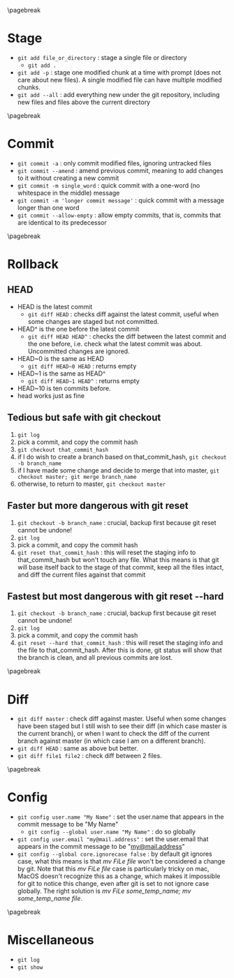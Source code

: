 <!-- git -->
\pagebreak

Stage <!-- {{{1 -->
=====
- `git add file_or_directory` : stage a single file or directory
    - `git add .`
- `git add -p` : stage one modified chunk at a time with prompt (does not care about new files). A
  single modified file can have multiple modified chunks.
- `git add --all` : add everything new under the git repository, including new files and files above
  the current directory

\pagebreak

Commit <!-- {{{1 -->
======
- `git commit -a` : only commit modified files, ignoring untracked files
- `git commit --amend` : amend previous commit, meaning to add changes to it without creating a new
  commit
- `git commit -m single_word` : quick commit with a one-word (no whitespace in the middle) message
- `git commit -m 'longer commit message'` : quick commit with a message longer than one word
- `git commit --allow-empty` : allow empty commits, that is, commits that are identical to its
  predecessor

\pagebreak

Rollback <!-- {{{1 -->
========
HEAD <!-- {{{2 -->
----
- HEAD is the latest commit
    - `git diff HEAD` : checks diff against the latest commit, useful when some changes are staged
      but not committed.
- HEAD^ is the one before the latest commit
    - `git diff HEAD HEAD^` : checks the diff between the latest commit and the one before, i.e.
      check what the latest commit was about. Uncommitted changes are ignored.
- HEAD~0 is the same as HEAD
    - `git diff HEAD~0 HEAD` : returns empty
- HEAD~1 is the same as HEAD^
    - `git diff HEAD~1 HEAD^` : returns empty
- HEAD~10 is ten commits before.
- head works just as fine

Tedious but safe with git checkout <!-- {{{2 -->
----------------------------------
1. `git log`
2. pick a commit, and copy the commit hash
3. `git checkout that_commit_hash`
4. if I do wish to create a branch based on that_commit_hash, `git checkout -b branch_name`
5. if I have made some change and decide to merge that into master,
  `git checkout master; git merge branch_name`
6. otherwise, to return to master, `git checkout master`

Faster but more dangerous with git reset <!-- {{{2 -->
----------------------------------------
1. `git checkout -b branch_name` : crucial, backup first because git reset cannot be undone!
2. `git log`
3. pick a commit, and copy the commit hash
4. `git reset that_commit_hash` : this will reset the staging info to that_commit_hash but won't
   touch any file. What this means is that git will base itself back to the stage of that commit,
   keep all the files intact, and diff the current files against that commit

Fastest but most dangerous with git reset --hard <!-- {{{2 -->
------------------------------------------------
1. `git checkout -b branch_name` : crucial, backup first because git reset cannot be undone!
2. `git log`
3. pick a commit, and copy the commit hash
4. `git reset --hard that_commit_hash` : this will reset the staging info and the file to
  that_commit_hash. After this is done, git status will show that the branch is clean, and all
  previous commits are lost.

\pagebreak

Diff <!-- {{{1 -->
====
- `git diff master` : check diff against master. Useful when some changes have been staged but I
  still wish to see their diff (in which case master is the current branch), or when I want to check
  the diff of the current branch against master (in which case I am on a different branch).
- `git diff HEAD` : same as above but better.
- `git diff file1 file2` : check diff between 2 files.

\pagebreak

Config <!-- {{{1 -->
======
- `git config user.name "My Name"` : set the user.name that appears in the commit message to be "My
  Name"
    - `git config --global user.name "My Name"` : do so globally
- `git config user.email "my@mail.address"` : set the user.email that appears in the commit message
  to be "my@mail.address"
- `git config --global core.ignorecase false` : by default git ignores case, what this means is
  that *mv FiLe file* won't be considered a change by git. Note that this *mv FiLe file* case is
  particularly tricky on mac, MacOS doesn't recognize this as a change, which makes it impossible
  for git to notice this change, even after git is set to not ignore case globally. The right
  solution is *mv FiLe some_temp_name; mv some_temp_name file*.

\pagebreak

Miscellaneous <!-- {{{1 -->
=============
- `git log`
- `git show`
